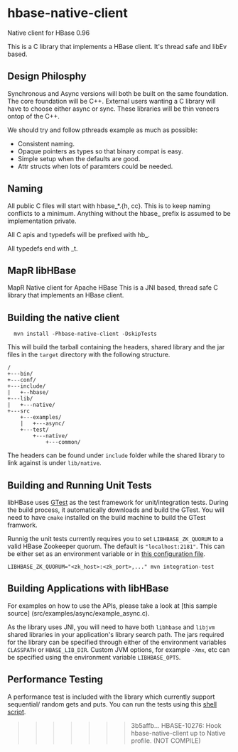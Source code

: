 <!---
Licensed to the Apache Software Foundation (ASF) under one
or more contributor license agreements.  See the NOTICE file
distributed with this work for additional information
regarding copyright ownership.  The ASF licenses this file
to you under the Apache License, Version 2.0 (the
"License"); you may not use this file except in compliance
with the License.  You may obtain a copy of the License at

  http://www.apache.org/licenses/LICENSE-2.0

Unless required by applicable law or agreed to in writing,
software distributed under the License is distributed on an
"AS IS" BASIS, WITHOUT WARRANTIES OR CONDITIONS OF ANY
KIND, either express or implied.  See the License for the
specific language governing permissions and limitations
under the License.
-->

# hbase-native-client

Native client for HBase 0.96

This is a C  library that implements a
HBase client.  It's thread safe and libEv
based.


## Design Philosphy

Synchronous and Async versions will both be built
on the same foundation. The core foundation will
be C++.  External users wanting a C library will
have to choose either async or sync.  These
libraries will be thin veneers ontop of the C++.

We should try and follow pthreads example as much
as possible:

* Consistent naming.
* Opaque pointers as types so that binary compat is easy.
* Simple setup when the defaults are good.
* Attr structs when lots of paramters could be needed.


## Naming
All public C files will start with hbase_*.{h, cc}.  This
is to keep naming conflicts to a minimum. Anything without
the hbase_ prefix is assumed to be implementation private.

All C apis and typedefs will be prefixed with hb_.

All typedefs end with _t.

## MapR libHBase 

MapR Native client for Apache HBase
This is a JNI based, thread safe C library that implements an HBase client.

## Building the native client
```
  mvn install -Phbase-native-client -DskipTests
```

This will build the tarball containing the headers, shared library and the jar
files in the `target` directory with the following structure.

```
/
+---bin/
+---conf/
+---include/
|   +--hbase/
+---lib/
|   +---native/
+---src
    +---examples/
    |   +---async/
    +---test/
        +---native/
            +---common/
```

The headers can be found under `include` folder while the shared library to link
against is under `lib/native`.

## Building and Running Unit Tests
libHBase uses [GTest](https://code.google.com/p/googletest/) as the test framework
for unit/integration tests. During the build process, it automatically downloads
and build the GTest. You will need to have `cmake` installed on the build machine
to build the GTest framwork.

Runnig the unit tests currently requires you to set `LIBHBASE_ZK_QUORUM` to a valid
HBase Zookeeper quorum. The default is `"localhost:2181"`. This can be either set
as an environment variable or in [this configuration file](src/test/resources/config.properties).
```
LIBHBASE_ZK_QUORUM="<zk_host>:<zk_port>,..." mvn integration-test
```

## Building Applications with libHBase
For examples on how to use the APIs, please take a look at [this sample source]
(src/examples/async/example_async.c).

As the library uses JNI, you will need to have both `libhbase` and `libjvm` shared
libraries in your application's library search path. The jars required for the
library can be specified through either of the environment variables `CLASSPATH`
or `HBASE_LIB_DIR`. Custom JVM options, for example `-Xmx`, etc can be specified
using the environment variable `LIBHBASE_OPTS`.

## Performance Testing
A performance test is included with the library which currently support sequential/
random gets and puts. You can run the tests using this [shell script](bin/perftest.sh).
>>>>>>> 3b5affb... HBASE-10276: Hook hbase-native-client up to Native profile. (NOT COMPILE)
